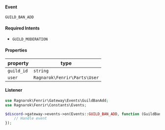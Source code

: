 #### Event
`GUILD_BAN_ADD`

#### Required Intents
- `GUILD_MODERATION`

#### Properties
|property|type|
|--------|----|
|`guild_id`|`string`|
|`user`|`Ragnarok\Fenrir\Parts\User`|

#### Listener
```php
use Ragnarok\Fenrir\Gateway\Events\GuildBanAdd;
use Ragnarok\Fenrir\Constants\Events;

$discord->gateway->events->on(Events::GUILD_BAN_ADD, function (GuildBanAdd $event) {
    // Handle event
});
```
